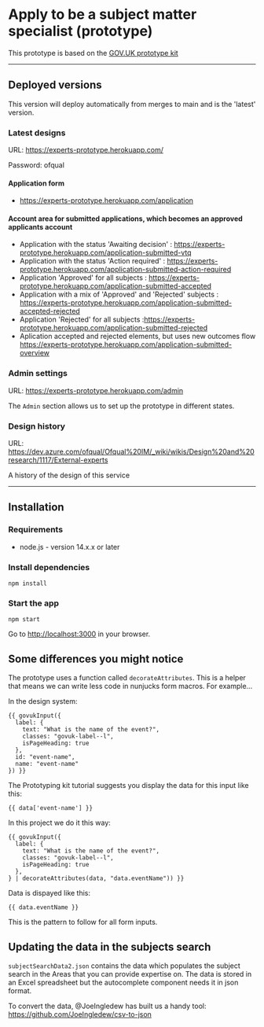 # Apply to be a subject matter specialist (prototype)

This prototype is based on the [GOV.UK prototype kit](https://github.com/alphagov/govuk-prototype-kit)

----

## Deployed versions
This version will deploy automatically from merges to main and is the 'latest' version.

### Latest designs

URL: https://experts-prototype.herokuapp.com/

Password: ofqual

#### Application form 
- https://experts-prototype.herokuapp.com/application 

#### Account area for submitted applications, which becomes an approved applicants account 
- Application with the status 'Awaiting decision' : https://experts-prototype.herokuapp.com/application-submitted-vtq 
- Application with the status 'Action required' : https://experts-prototype.herokuapp.com/application-submitted-action-required 
- Application 'Approved' for all subjects : https://experts-prototype.herokuapp.com/application-submitted-accepted
- Application with a mix of 'Approved' and 'Rejected' subjects : https://experts-prototype.herokuapp.com/application-submitted-accepted-rejected
- Application 'Rejected' for all subjects :https://experts-prototype.herokuapp.com/application-submitted-rejected
- Aplication accepted and rejected elements, but uses new outcomes flow https://experts-prototype.herokuapp.com/application-submitted-overview

### Admin settings

URL: https://experts-prototype.herokuapp.com/admin

The <code>Admin</code> section allows us to set up the prototype in different states.

### Design history

URL: https://dev.azure.com/ofqual/Ofqual%20IM/_wiki/wikis/Design%20and%20research/1117/External-experts

A history of the design of this service

----

## Installation

### Requirements

- node.js - version 14.x.x or later

### Install dependencies

`npm install`

### Start the app

`npm start`

Go to [http://localhost:3000]() in your browser.

## Some differences you might notice

The prototype uses a function called `decorateAttributes`. This is a helper that means we can write less code in nunjucks form macros. For example...

In the design system:

```
{{ govukInput({
  label: {
    text: "What is the name of the event?",
    classes: "govuk-label--l",
    isPageHeading: true
  },
  id: "event-name",
  name: "event-name"
}) }}
```
The Prototyping kit tutorial suggests you display the data for this input like this:

`{{ data['event-name'] }}`

In this project we do it this way:

```
{{ govukInput({
  label: {
    text: "What is the name of the event?",
    classes: "govuk-label--l",
    isPageHeading: true
  },
} | decorateAttributes(data, "data.eventName")) }}
```
Data is dispayed like this:

`{{ data.eventName }}`

This is the pattern to follow for all form inputs.

## Updating the data in the subjects search

`subjectSearchData2.json` contains the data which populates the subject search in the Areas that you can provide expertise on. The data is stored in an Excel spreadsheet but the autocomplete component needs it in json format. 

To convert the data, @JoeIngledew has built us a handy tool: https://github.com/JoeIngledew/csv-to-json
